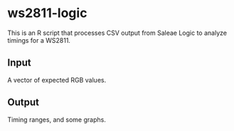 # ws2811-logic

This is an R script that processes CSV output from Saleae Logic to analyze timings for a WS2811.

## Input
A vector of expected RGB values.

## Output
Timing ranges, and some graphs.
